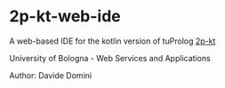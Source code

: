# 2p-kt-web-ide

A web-based IDE for the kotlin version of tuProlog [2p-kt](https://github.com/tuProlog/2p-kt)

University of Bologna - Web Services and Applications

Author: Davide Domini

